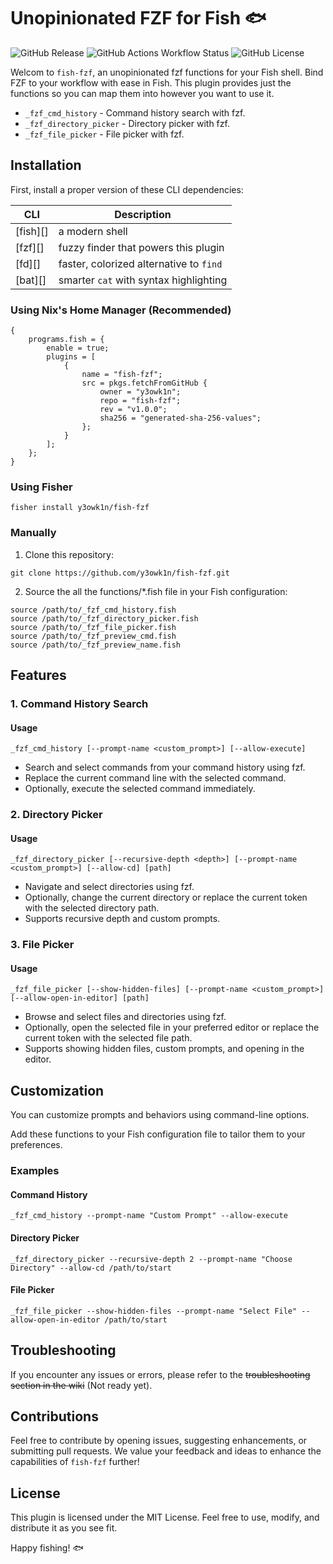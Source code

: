 # Unopinionated FZF for Fish 🐟

![GitHub Release](https://img.shields.io/github/v/release/y3owk1n/fish-fzf)
![GitHub Actions Workflow Status](https://img.shields.io/github/actions/workflow/status/y3owk1n/fish-x/ci.yml)
![GitHub License](https://img.shields.io/github/license/y3owk1n/fish-fzf)

Welcom to `fish-fzf`, an unopinionated fzf functions for your Fish shell. Bind FZF to your workflow with ease in Fish. This plugin provides just the functions so you can map them into however you want to use it.

- `_fzf_cmd_history` - Command history search with fzf.
- `_fzf_directory_picker` - Directory picker with fzf.
- `_fzf_file_picker` - File picker with fzf.

## Installation

First, install a proper version of these CLI dependencies:

| CLI       | Description                             |
| --------  | --------------------------------------- |
| [fish][]  | a modern shell                          |
| [fzf][]   | fuzzy finder that powers this plugin    |
| [fd][]    | faster, colorized alternative to `find` |
| [bat][]   | smarter `cat` with syntax highlighting  |

### Using Nix's Home Manager (Recommended)

```fish
{
    programs.fish = {
        enable = true;
        plugins = [
            {
                name = "fish-fzf";
                src = pkgs.fetchFromGitHub {
                    owner = "y3owk1n";
                    repo = "fish-fzf";
                    rev = "v1.0.0";
                    sha256 = "generated-sha-256-values";
                };
            }
        ];
    };
}
```

### Using Fisher

```fish
fisher install y3owk1n/fish-fzf
```

### Manually

1. Clone this repository:

```fish
git clone https://github.com/y3owk1n/fish-fzf.git
```

2. Source the all the functions/*.fish file in your Fish configuration:

```fish
source /path/to/_fzf_cmd_history.fish
source /path/to/_fzf_directory_picker.fish
source /path/to/_fzf_file_picker.fish
source /path/to/_fzf_preview_cmd.fish
source /path/to/_fzf_preview_name.fish
```

## Features

### 1. Command History Search

#### Usage

```fish
_fzf_cmd_history [--prompt-name <custom_prompt>] [--allow-execute]
```

- Search and select commands from your command history using fzf.
- Replace the current command line with the selected command.
- Optionally, execute the selected command immediately.

### 2. Directory Picker

#### Usage

```fish
_fzf_directory_picker [--recursive-depth <depth>] [--prompt-name <custom_prompt>] [--allow-cd] [path]
```

- Navigate and select directories using fzf.
- Optionally, change the current directory or replace the current token with the selected directory path.
- Supports recursive depth and custom prompts.

### 3. File Picker

#### Usage

```fish
_fzf_file_picker [--show-hidden-files] [--prompt-name <custom_prompt>] [--allow-open-in-editor] [path]
```

- Browse and select files and directories using fzf.
- Optionally, open the selected file in your preferred editor or replace the current token with the selected file path.
- Supports showing hidden files, custom prompts, and opening in the editor.

## Customization

You can customize prompts and behaviors using command-line options.

Add these functions to your Fish configuration file to tailor them to your preferences.

### Examples

#### Command History

```fish
_fzf_cmd_history --prompt-name "Custom Prompt" --allow-execute
```

#### Directory Picker

```fish
_fzf_directory_picker --recursive-depth 2 --prompt-name "Choose Directory" --allow-cd /path/to/start
```

#### File Picker

```fish
_fzf_file_picker --show-hidden-files --prompt-name "Select File" --allow-open-in-editor /path/to/start
```

## Troubleshooting

If you encounter any issues or errors, please refer to the ~~troubleshooting section in the wiki~~ (Not ready yet).

## Contributions

Feel free to contribute by opening issues, suggesting enhancements, or submitting pull requests. We value your feedback and ideas to enhance the capabilities of `fish-fzf` further!

## License

This plugin is licensed under the MIT License. Feel free to use, modify, and distribute it as you see fit.

Happy fishing! 🐟

